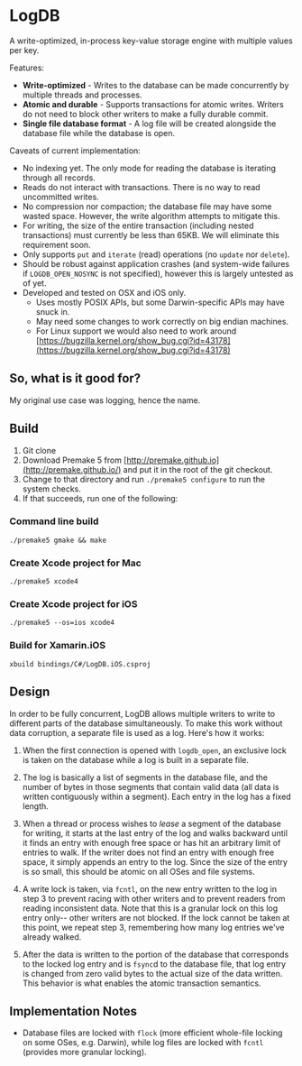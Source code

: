 # LogDB

A write-optimized, in-process key-value storage engine with multiple values per key.

Features:

- **Write-optimized** - Writes to the database can be made concurrently by multiple threads and processes.
- **Atomic and durable** - Supports transactions for atomic writes. Writers do not need to block other writers to make a fully durable commit.
- **Single file database format** - A log file will be created alongside the database file while the database is open.

Caveats of current implementation:

- No indexing yet. The only mode for reading the database is iterating through all records.
- Reads do not interact with transactions. There is no way to read uncommitted writes.
- No compression nor compaction; the database file may have some wasted space. However, the write algorithm attempts to mitigate this.
- For writing, the size of the entire transaction (including nested transactions) must currently be less than 65KB. We will eliminate this requirement soon.
- Only supports `put` and `iterate` (read) operations (no `update` nor `delete`).
- Should be robust against application crashes (and system-wide failures if `LOGDB_OPEN_NOSYNC` is not specified), however this is largely untested as of yet.
- Developed and tested on OSX and iOS only.
    - Uses mostly POSIX APIs, but some Darwin-specific APIs may have snuck in.
    - May need some changes to work correctly on big endian machines.
    - For Linux support we would also need to work around [https://bugzilla.kernel.org/show_bug.cgi?id=43178](https://bugzilla.kernel.org/show_bug.cgi?id=43178)

## So, what is it good for?

My original use case was logging, hence the name.


## Build

1. Git clone
2. Download Premake 5 from [http://premake.github.io](http://premake.github.io/) and put it in the root of the git checkout.
3. Change to that directory and run `./premake5 configure` to run the system checks.
4. If that succeeds, run one of the following:

### Command line build

	./premake5 gmake && make

### Create Xcode project for Mac

	./premake5 xcode4

### Create Xcode project for iOS

	./premake5 --os=ios xcode4

### Build for Xamarin.iOS

	xbuild bindings/C#/LogDB.iOS.csproj


## Design

In order to be fully concurrent, LogDB allows multiple writers to write to different parts of the database simultaneously. To make this work without data corruption, a separate file is used as a log. Here's how it works:

1. When the first connection is opened with `logdb_open`, an exclusive lock is taken on the database while a log is built in a separate file.

2. The log is basically a list of segments in the database file, and the number of bytes in those segments that contain valid data (all data is written contiguously within a segment). Each entry in the log has a fixed length.

3. When a thread or process wishes to _lease_ a segment of the database for writing, it starts at the last entry of the log and walks backward until it finds an entry with enough free space or has hit an arbitrary limit of entries to walk. If the writer does not find an entry with enough free space, it simply appends an entry to the log. Since the size of the entry is so small, this should be atomic on all OSes and file systems.

4. A write lock is taken, via `fcntl`, on the new entry written to the log in step 3 to prevent racing with other writers and to prevent readers from reading inconsistent data. Note that this is a granular lock on this log entry only-- other writers are not blocked. If the lock cannot be taken at this point, we repeat step 3, remembering how many log entries we've already walked.

5. After the data is written to the portion of the database that corresponds to the locked log entry and is `fsync`d to the database file, that log entry is changed from zero valid bytes to the actual size of the data written. This behavior is what enables the atomic transaction semantics.


## Implementation Notes

- Database files are locked with `flock` (more efficient whole-file locking on some OSes, e.g. Darwin), while log files are locked with `fcntl` (provides more granular locking).

